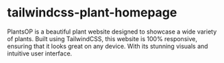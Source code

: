 # tailwindcss-plant-homepage
PlantsOP is a beautiful plant website designed to showcase a wide variety of plants. Built using TailwindCSS, this website is 100% responsive, ensuring that it looks great on any device. With its stunning visuals and intuitive user interface.
